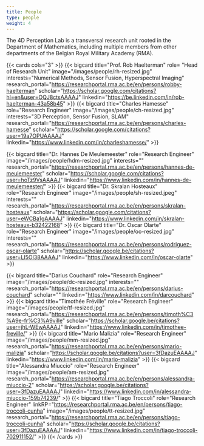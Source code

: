 ```yaml
---
title: People
type: people
weight: 4
---
```


The 4D Perception Lab is a transversal research unit rooted in the Department of Mathematics, including multiple members from other departments of the Belgian Royal Military Academy (RMA).



{{< cards cols="3"  >}}
  {{< bigcard title="Prof. Rob Haelterman" 
      role= "Head of Research Unit"
      image="/images/people/rh-resized.jpg" 
      interests="Numerical Methods, Sensor Fusion, Hyperspectral Imaging"
      research_portal="https://researchportal.rma.ac.be/en/persons/robby-haelterman"
      scholar="https://scholar.google.com/citations?hl=en&user=OQJ8ctsAAAAJ"
      linkedin="https://be.linkedin.com/in/rob-haelterman-43a58b45"
      >}}
  {{< bigcard 
      title="Charles Hamesse" 
      role="Research Engineer"
      image="/images/people/ch-resized.jpg" 
      interests="3D Perception, Sensor Fusion, SLAM"
      research_portal="https://researchportal.rma.ac.be/en/persons/charles-hamesse"
      scholar="https://scholar.google.com/citations?user=19a7OPUAAAAJ"
      linkedin="https://www.linkedin.com/in/charleshamesse/"
      >}}

{{< bigcard 
      title="Dr. Hannes De Meulemeester" 
      role="Research Engineer"
      image="/images/people/hdm-resized.jpg"
      interests=""
      research_portal="https://researchportal.rma.ac.be/en/persons/hannes-de-meulemeester"
      scholar="https://scholar.google.com/citations?user=hoTz9VsAAAAJ"
      linkedin="https://www.linkedin.com/in/hannes-de-meulemeester/"
      >}}
{{< bigcard 
      title="Dr. Skralan Hosteaux" 
      role="Research Engineer"
      image="/images/people/sh-resized.jpeg"
      interests=""
      research_portal="https://researchportal.rma.ac.be/en/persons/skralan-hosteaux"
      scholar="https://scholar.google.com/citations?user=eWCBa1gAAAAJ"
      linkedin="https://www.linkedin.com/in/skralan-hosteaux-b32422168"
      >}}
{{< bigcard 
      title="Dr. Oscar Olarte" 
      role="Research Engineer"
      image="/images/people/oo-resized.jpg"
      interests=""
      research_portal="https://researchportal.rma.ac.be/en/persons/rodriguez-oscar-olarte"
      scholar="https://scholar.google.be/citations?user=LI5Ol38AAAAJ"
      linkedin="https://www.linkedin.com/in/oscar-olarte"
      >}}

  {{< bigcard 
      title="Darius Couchard" 
      role="Research Engineer"
      image="/images/people/dc-resized.jpg"
      interests=""
      research_portal="https://researchportal.rma.ac.be/en/persons/darius-couchard"
      scholar=""
      linkedin="https://www.linkedin.com/in/darcouchard"
      >}}
  {{< bigcard 
      title="Timothée Fréville" 
      role="Research Engineer" 
      image="/images/people/tf-resized.jpg"
      research_portal="https://researchportal.rma.ac.be/en/persons/timoth%C3%A9e-fr%C3%A9ville"
      scholar="https://scholar.google.be/citations?user=jhL-WEwAAAAJ"
      linkedin="https://www.linkedin.com/in/timothee-freville/"
      >}}
  {{< bigcard 
      title="Mario Malizia" 
      role="Research Engineer"
      image="/images/people/mm-resized.jpg"
      research_portal="https://researchportal.rma.ac.be/en/persons/mario-malizia"
      scholar="https://scholar.google.be/citations?user=3fDazuEAAAAJ"
      linkedin="https://www.linkedin.com/in/mario-malizia"
      >}}
  {{< bigcard 
      title="Alessandra Miuccio" 
      role="Research Engineer" 
      image="/images/people/am-resized.jpg"
      research_portal="https://researchportal.rma.ac.be/en/persons/alessandra-miuccio-2"
      scholar="https://scholar.google.be/citations?user=3fDazuEAAAAJ"
      linkedin="https://www.linkedin.com/in/alessandra-miuccio-159b74239/"
      >}}
  {{< bigcard 
      title="Tiago Troccoli" 
      role="Research Engineer"
      linkRP="https://researchportal.rma.ac.be/en/persons/tiago-troccoli-cunha"
      image="/images/people/tt-resized.jpg"
      research_portal="https://researchportal.rma.ac.be/en/persons/tiago-troccoli-cunha"
      scholar="https://scholar.google.be/citations?user=3fDazuEAAAAJ"
      linkedin="https://www.linkedin.com/in/tiago-troccoli-702911152/"
      >}}
{{< /cards >}}



